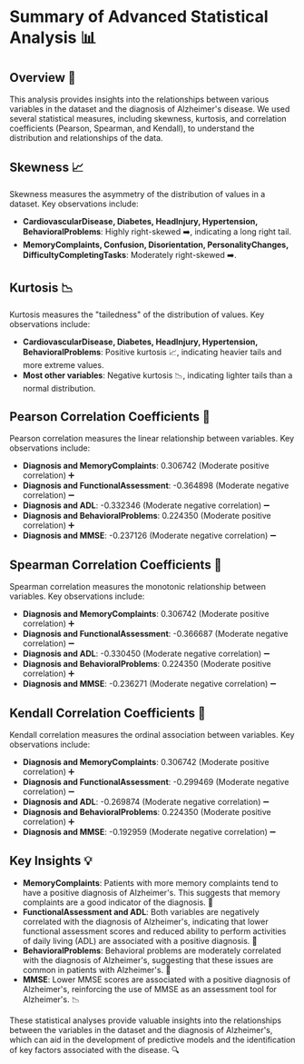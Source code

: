 # Summary of Advanced Statistical Analysis 📊

## Overview 🌟
This analysis provides insights into the relationships between various variables in the dataset and the diagnosis of Alzheimer's disease. We used several statistical measures, including skewness, kurtosis, and correlation coefficients (Pearson, Spearman, and Kendall), to understand the distribution and relationships of the data.

## Skewness 📈
Skewness measures the asymmetry of the distribution of values in a dataset. Key observations include:
- **CardiovascularDisease, Diabetes, HeadInjury, Hypertension, BehavioralProblems**: Highly right-skewed ➡️, indicating a long right tail.
- **MemoryComplaints, Confusion, Disorientation, PersonalityChanges, DifficultyCompletingTasks**: Moderately right-skewed ➡️.

## Kurtosis 📉
Kurtosis measures the "tailedness" of the distribution of values. Key observations include:
- **CardiovascularDisease, Diabetes, HeadInjury, Hypertension, BehavioralProblems**: Positive kurtosis 📈, indicating heavier tails and more extreme values.
- **Most other variables**: Negative kurtosis 📉, indicating lighter tails than a normal distribution.

## Pearson Correlation Coefficients 🔗
Pearson correlation measures the linear relationship between variables. Key observations include:
- **Diagnosis and MemoryComplaints**: 0.306742 (Moderate positive correlation) ➕
- **Diagnosis and FunctionalAssessment**: -0.364898 (Moderate negative correlation) ➖
- **Diagnosis and ADL**: -0.332346 (Moderate negative correlation) ➖
- **Diagnosis and BehavioralProblems**: 0.224350 (Moderate positive correlation) ➕
- **Diagnosis and MMSE**: -0.237126 (Moderate negative correlation) ➖

## Spearman Correlation Coefficients 🔗
Spearman correlation measures the monotonic relationship between variables. Key observations include:
- **Diagnosis and MemoryComplaints**: 0.306742 (Moderate positive correlation) ➕
- **Diagnosis and FunctionalAssessment**: -0.366687 (Moderate negative correlation) ➖
- **Diagnosis and ADL**: -0.330450 (Moderate negative correlation) ➖
- **Diagnosis and BehavioralProblems**: 0.224350 (Moderate positive correlation) ➕
- **Diagnosis and MMSE**: -0.236271 (Moderate negative correlation) ➖

## Kendall Correlation Coefficients 🔗
Kendall correlation measures the ordinal association between variables. Key observations include:
- **Diagnosis and MemoryComplaints**: 0.306742 (Moderate positive correlation) ➕
- **Diagnosis and FunctionalAssessment**: -0.299469 (Moderate negative correlation) ➖
- **Diagnosis and ADL**: -0.269874 (Moderate negative correlation) ➖
- **Diagnosis and BehavioralProblems**: 0.224350 (Moderate positive correlation) ➕
- **Diagnosis and MMSE**: -0.192959 (Moderate negative correlation) ➖

## Key Insights 💡
- **MemoryComplaints**: Patients with more memory complaints tend to have a positive diagnosis of Alzheimer's. This suggests that memory complaints are a good indicator of the diagnosis. 🧠
- **FunctionalAssessment and ADL**: Both variables are negatively correlated with the diagnosis of Alzheimer's, indicating that lower functional assessment scores and reduced ability to perform activities of daily living (ADL) are associated with a positive diagnosis. 🏥
- **BehavioralProblems**: Behavioral problems are moderately correlated with the diagnosis of Alzheimer's, suggesting that these issues are common in patients with Alzheimer's. 🧩
- **MMSE**: Lower MMSE scores are associated with a positive diagnosis of Alzheimer's, reinforcing the use of MMSE as an assessment tool for Alzheimer's. 📉

These statistical analyses provide valuable insights into the relationships between the variables in the dataset and the diagnosis of Alzheimer's, which can aid in the development of predictive models and the identification of key factors associated with the disease. 🔍